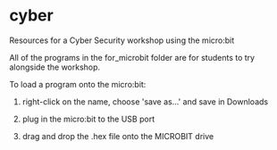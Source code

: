 # cyber

Resources for a Cyber Security workshop using the micro:bit

All of the programs in the for_microbit folder are for students to try
alongside the workshop.

To load a program onto the micro:bit:

1. right-click on the name, choose 'save as...' and save in Downloads

2. plug in the micro:bit to the USB port

3. drag and drop the .hex file onto the MICROBIT drive


